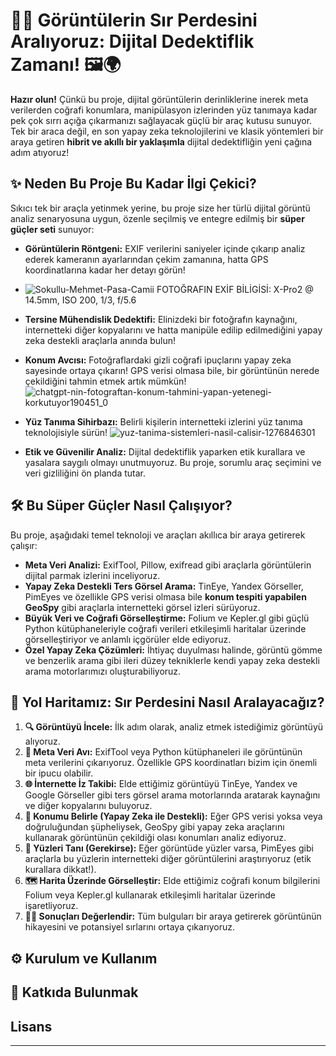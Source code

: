 # 🕵️‍♂️ Görüntülerin Sır Perdesini Aralıyoruz: Dijital Dedektiflik Zamanı\! 🖼️🌍

[](https://www.google.com/search?q=https://github.com/kullanici_adi/proje_reposu)

**Hazır olun\!** Çünkü bu proje, dijital görüntülerin derinliklerine inerek meta verilerden coğrafi konumlara, manipülasyon izlerinden yüz tanımaya kadar pek çok sırrı açığa çıkarmanızı sağlayacak güçlü bir araç kutusu sunuyor. Tek bir araca değil, en son yapay zeka teknolojilerini ve klasik yöntemleri bir araya getiren **hibrit ve akıllı bir yaklaşımla** dijital dedektifliğin yeni çağına adım atıyoruz\!

## ✨ Neden Bu Proje Bu Kadar İlgi Çekici?

Sıkıcı tek bir araçla yetinmek yerine, bu proje size her türlü dijital görüntü analiz senaryosuna uygun, özenle seçilmiş ve entegre edilmiş bir **süper güçler seti** sunuyor:

  * **Görüntülerin Röntgeni:** EXIF verilerini saniyeler içinde çıkarıp analiz ederek kameranın ayarlarından çekim zamanına, hatta GPS koordinatlarına kadar her detayı görün\!
  * ![Sokullu-Mehmet-Pasa-Camii](https://github.com/user-attachments/assets/4cb04267-506a-4d19-be8b-41b9102601a1)
                                               FOTOĞRAFIN EXİF BİLİGİSİ: X-Pro2 @ 14.5mm, ISO 200, 1/3, f/5.6
  * **Tersine Mühendislik Dedektifi:** Elinizdeki bir fotoğrafın kaynağını, internetteki diğer kopyalarını ve hatta manipüle edilip edilmediğini yapay zeka destekli araçlarla anında bulun\! 
  * **Konum Avcısı:** Fotoğraflardaki gizli coğrafi ipuçlarını yapay zeka sayesinde ortaya çıkarın\! GPS verisi olmasa bile, bir görüntünün nerede çekildiğini tahmin etmek artık mümkün\!
  ![chatgpt-nin-fotograftan-konum-tahmini-yapan-yetenegi-korkutuyor190451_0](https://github.com/user-attachments/assets/a5674b18-1112-492b-8a07-eefcf07c0e79)


   
  * **Yüz Tanıma Sihirbazı:** Belirli kişilerin internetteki izlerini yüz tanıma teknolojisiyle sürün\!
![yuz-tanima-sistemleri-nasil-calisir-1276846301](https://github.com/user-attachments/assets/1d1fa409-37f3-45cb-8808-d98043c39160)

  
  * **Etik ve Güvenilir Analiz:** Dijital dedektiflik yaparken etik kurallara ve yasalara saygılı olmayı unutmuyoruz. Bu proje, sorumlu araç seçimini ve veri gizliliğini ön planda tutar.

## 🛠️ Bu Süper Güçler Nasıl Çalışıyor?

Bu proje, aşağıdaki temel teknoloji ve araçları akıllıca bir araya getirerek çalışır:

  * **Meta Veri Analizi:** ExifTool, Pillow, exifread gibi araçlarla görüntülerin dijital parmak izlerini inceliyoruz.
  * **Yapay Zeka Destekli Ters Görsel Arama:** TinEye, Yandex Görseller, PimEyes ve özellikle GPS verisi olmasa bile **konum tespiti yapabilen GeoSpy** gibi araçlarla internetteki görsel izleri sürüyoruz.
  * **Büyük Veri ve Coğrafi Görselleştirme:** Folium ve Kepler.gl gibi güçlü Python kütüphaneleriyle coğrafi verileri etkileşimli haritalar üzerinde görselleştiriyor ve anlamlı içgörüler elde ediyoruz.
  * **Özel Yapay Zeka Çözümleri:** İhtiyaç duyulması halinde, görüntü gömme ve benzerlik arama gibi ileri düzey tekniklerle kendi yapay zeka destekli arama motorlarımızı oluşturabiliyoruz.

## 🚀 Yol Haritamız: Sır Perdesini Nasıl Aralayacağız?

1.  **🔍 Görüntüyü İncele:** İlk adım olarak, analiz etmek istediğimiz görüntüyü alıyoruz.
2.  **📸 Meta Veri Avı:** ExifTool veya Python kütüphaneleri ile görüntünün meta verilerini çıkarıyoruz. Özellikle GPS koordinatları bizim için önemli bir ipucu olabilir. 
3.  **🌐 İnternette İz Takibi:** Elde ettiğimiz görüntüyü TinEye, Yandex ve Google Görseller gibi ters görsel arama motorlarında aratarak kaynağını ve diğer kopyalarını buluyoruz.
4.  **📍 Konumu Belirle (Yapay Zeka ile Destekli):** Eğer GPS verisi yoksa veya doğruluğundan şüpheliysek, GeoSpy gibi yapay zeka araçlarını kullanarak görüntünün çekildiği olası konumları analiz ediyoruz. 
5.  **👤 Yüzleri Tanı (Gerekirse):** Eğer görüntüde yüzler varsa, PimEyes gibi araçlarla bu yüzlerin internetteki diğer görüntülerini araştırıyoruz (etik kurallara dikkat\!).
6.  **🗺️ Harita Üzerinde Görselleştir:** Elde ettiğimiz coğrafi konum bilgilerini Folium veya Kepler.gl kullanarak etkileşimli haritalar üzerinde işaretliyoruz. 
7.  **🕵️‍♀️ Sonuçları Değerlendir:** Tüm bulguları bir araya getirerek görüntünün hikayesini ve potansiyel sırlarını ortaya çıkarıyoruz.

## ⚙️ Kurulum ve Kullanım



## 🤝 Katkıda Bulunmak



## Lisans



-----


